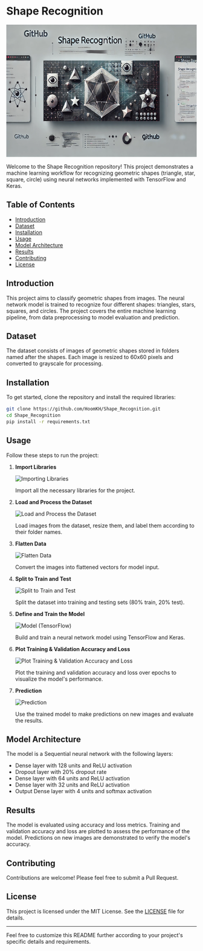 # Shape Recognition

<div style="text-align: center;">
    <img src="makdown_images/banner.jpg" style="width:600px;height:350px;">
</div>


Welcome to the Shape Recognition repository! This project demonstrates a machine learning workflow for recognizing geometric shapes (triangle, star, square, circle) using neural networks implemented with TensorFlow and Keras.

## Table of Contents

- [Introduction](#introduction)
- [Dataset](#dataset)
- [Installation](#installation)
- [Usage](#usage)
- [Model Architecture](#model-architecture)
- [Results](#results)
- [Contributing](#contributing)
- [License](#license)

## Introduction

This project aims to classify geometric shapes from images. The neural network model is trained to recognize four different shapes: triangles, stars, squares, and circles. The project covers the entire machine learning pipeline, from data preprocessing to model evaluation and prediction.

## Dataset

The dataset consists of images of geometric shapes stored in folders named after the shapes. Each image is resized to 60x60 pixels and converted to grayscale for processing.

## Installation

To get started, clone the repository and install the required libraries:

```bash
git clone https://github.com/HoomKH/Shape_Recognition.git
cd Shape_Recognition
pip install -r requirements.txt
```

## Usage

Follow these steps to run the project:

1. **Import Libraries**

    ![Importing Libraries](sandbox:/mnt/data/A_detailed_image_showing_the_process_of_importing_.png)

    Import all the necessary libraries for the project.

2. **Load and Process the Dataset**

    ![Load and Process the Dataset](sandbox:/mnt/data/A_detailed_image_showing_the_process_of_loading_an.png)

    Load images from the dataset, resize them, and label them according to their folder names.

3. **Flatten Data**

    ![Flatten Data](sandbox:/mnt/data/A_detailed_image_illustrating_the_process_of_flatt.png)

    Convert the images into flattened vectors for model input.

4. **Split to Train and Test**

    ![Split to Train and Test](sandbox:/mnt/data/A_detailed_image_illustrating_the_process_of_split.png)

    Split the dataset into training and testing sets (80% train, 20% test).

5. **Define and Train the Model**

    ![Model (TensorFlow)](sandbox:/mnt/data/A_detailed_image_illustrating_the_process_of_defin.png)

    Build and train a neural network model using TensorFlow and Keras.

6. **Plot Training & Validation Accuracy and Loss**

    ![Plot Training & Validation Accuracy and Loss](sandbox:/mnt/data/A_detailed_image_showing_the_plotting_of_training_.png)

    Plot the training and validation accuracy and loss over epochs to visualize the model's performance.

7. **Prediction**

    ![Prediction](sandbox:/mnt/data/A_detailed_image_illustrating_the_process_of_makin.png)

    Use the trained model to make predictions on new images and evaluate the results.

## Model Architecture

The model is a Sequential neural network with the following layers:
- Dense layer with 128 units and ReLU activation
- Dropout layer with 20% dropout rate
- Dense layer with 64 units and ReLU activation
- Dense layer with 32 units and ReLU activation
- Output Dense layer with 4 units and softmax activation

## Results

The model is evaluated using accuracy and loss metrics. Training and validation accuracy and loss are plotted to assess the performance of the model. Predictions on new images are demonstrated to verify the model's accuracy.

## Contributing

Contributions are welcome! Please feel free to submit a Pull Request.

## License

This project is licensed under the MIT License. See the [LICENSE](LICENSE) file for details.

---

Feel free to customize this README further according to your project's specific details and requirements.
